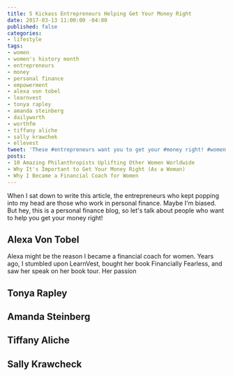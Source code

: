 ```yaml
---
title: 5 Kickass Entrepreneurs Helping Get Your Money Right
date: 2017-03-13 11:00:00 -04:00
published: false
categories:
- lifestyle
tags:
- women
- women's history month
- entrepreneurs
- money
- personal finance
- empowerment
- alexa von tobel
- learnvest
- tonya rapley
- amanda steinberg
- dailyworth
- worthfm
- tiffany aliche
- sally krawchek
- ellevest
tweet: 'These #entrepreneurs want you to get your #money right! #women #womenshistory'
posts:
- 10 Amazing Philanthropists Uplifting Other Women Worldwide
- Why It's Important to Get Your Money Right (As a Woman)
- Why I Became a Financial Coach for Women
---
```


When I sat down to write this article, the entrepreneurs who kept popping into my head are those who work in personal finance. Maybe I'm biased. But hey, this is a personal finance blog, so let's talk about people who want to help you get your money right!

## Alexa Von Tobel

Alexa might be the reason I became a financial coach for women. Years ago, I stumbled upon LearnVest, bought her book Financially Fearless, and saw her speak on her book tour. Her passion

## Tonya Rapley

## Amanda Steinberg

## Tiffany Aliche

## Sally Krawcheck